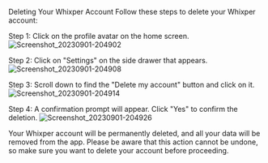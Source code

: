 Deleting Your Whixper Account
Follow these steps to delete your Whixper account:

Step 1: Click on the profile avatar on the home screen.
![Screenshot_20230901-204902](https://github.com/ossacodes/Whixper-delete-data-steps/assets/70179325/595b0b94-2ca1-4f7e-86f8-2ebaa78f6d4a)

Step 2: Click on "Settings" on the side drawer that appears.
![Screenshot_20230901-204908](https://github.com/ossacodes/Whixper-delete-data-steps/assets/70179325/1e473ef9-98fc-4292-a249-ce0a2bd0d84f)

Step 3: Scroll down to find the "Delete my account" button and click on it.
![Screenshot_20230901-204914](https://github.com/ossacodes/Whixper-delete-data-steps/assets/70179325/b7877682-5f6c-448d-b888-d7afa272e7b0)

Step 4: A confirmation prompt will appear. Click "Yes" to confirm the deletion.
![Screenshot_20230901-204926](https://github.com/ossacodes/Whixper-delete-data-steps/assets/70179325/210e9198-5c7e-4196-896a-7b75ec4fa3b7)

Your Whixper account will be permanently deleted, and all your data will be removed from the app. Please be aware that this action cannot be undone, so make sure you want to delete your account before proceeding.

